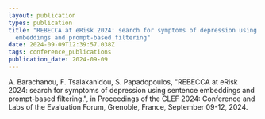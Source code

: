 ```yaml
---
layout: publication
types: publication
title: "REBECCA at eRisk 2024: search for symptoms of depression using sentence
  embeddings and prompt-based filtering"
date: 2024-09-09T12:39:57.038Z
tags: conference_publications
publication_date: 2024-09-09
---
```

A. Barachanou, F. Tsalakanidou, S. Papadopoulos, "REBECCA at eRisk 2024: search for symptoms of depression using sentence embeddings and prompt-based filtering.", in Proceedings of the CLEF 2024: Conference and Labs of the Evaluation Forum, Grenoble, France, September 09-12, 2024.